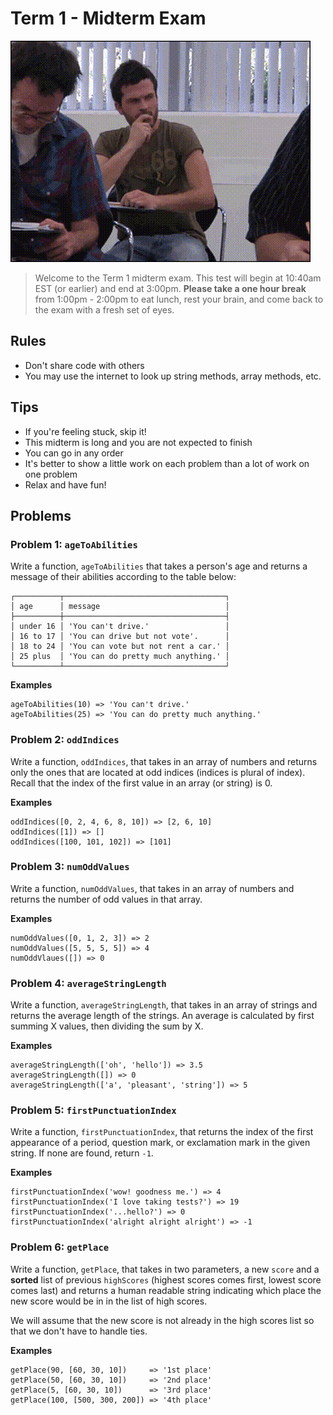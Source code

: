 # Term 1 - Midterm Exam

<img src='./motivation.gif' />

> Welcome to the Term 1 midterm exam. This test will begin at 10:40am EST (or earlier) and end at 3:00pm. **Please take a one hour break** from 1:00pm - 2:00pm to eat lunch, rest your brain, and come back to the exam with a fresh set of eyes.

## Rules

* Don't share code with others
* You may use the internet to look up string methods, array methods, etc.

## Tips

* If you're feeling stuck, skip it!
* This midterm is long and you are not expected to finish
* You can go in any order
* It's better to show a little work on each problem than a lot of work on one problem
* Relax and have fun!

## Problems

### Problem 1: `ageToAbilities`

Write a function, `ageToAbilities` that takes a person's age and returns a message of their abilities according to the table below:

```
┌──────────┬────────────────────────────────────┐
│ age      │ message                            │
├──────────┼────────────────────────────────────┤
│ under 16 │ 'You can't drive.'                 │
│ 16 to 17 │ 'You can drive but not vote'.      │
│ 18 to 24 │ 'You can vote but not rent a car.' │
│ 25 plus  │ 'You can do pretty much anything.' │
└──────────┴────────────────────────────────────┘
```

**Examples**
```
ageToAbilities(10) => 'You can't drive.'
ageToAbilities(25) => 'You can do pretty much anything.'
```

### Problem 2: `oddIndices`

Write a function, `oddIndices`, that takes in an array of numbers and returns only the ones that are located at odd indices (indices is plural of index). Recall that the index of the first value in an array (or string) is 0.

**Examples**
```
oddIndices([0, 2, 4, 6, 8, 10]) => [2, 6, 10]
oddIndices([1]) => []
oddIndices([100, 101, 102]) => [101]
```

### Problem 3: `numOddValues`

Write a function, `numOddValues`, that takes in an array of numbers and returns the number of odd values in that array.

**Examples**
```
numOddValues([0, 1, 2, 3]) => 2
numOddValues([5, 5, 5, 5]) => 4
numOddVlaues([]) => 0
```

### Problem 4: `averageStringLength`

Write a function, `averageStringLength`, that takes in an array of strings and returns the average length of the strings. An average is calculated by first summing X values, then dividing the sum by X.

**Examples**
```
averageStringLength(['oh', 'hello']) => 3.5
averageStringLength([]) => 0
averageStringLength(['a', 'pleasant', 'string']) => 5
```

### Problem 5: `firstPunctuationIndex`

Write a function, `firstPunctuationIndex`, that returns the index of the first appearance of a period, question mark, or exclamation mark in the given string. If none are found, return `-1`.

**Examples**
```
firstPunctuationIndex('wow! goodness me.') => 4
firstPunctuationIndex('I love taking tests?') => 19
firstPunctuationIndex('...hello?') => 0
firstPunctuationIndex('alright alright alright') => -1
```

### Problem 6: `getPlace`

Write a function, `getPlace`, that takes in two parameters, a new `score` and a **sorted**
list of previous `highScores` (highest scores comes first, lowest score comes last) and 
returns a human readable string indicating which 
place the new score would be in in the list of high scores.

We will assume that the new score is not already in the high scores list
so that we don't have to handle ties.

**Examples**
```
getPlace(90, [60, 30, 10])     => '1st place'
getPlace(50, [60, 30, 10])     => '2nd place'
getPlace(5, [60, 30, 10])      => '3rd place'
getPlace(100, [500, 300, 200]) => '4th place'
```
